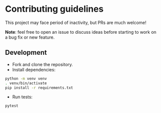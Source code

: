 # Contributing guidelines

This project may face period of inactivity, but PRs are much welcome!

**Note**: feel free to open an issue to discuss ideas before starting to work on a bug fix or new feature.

## Development

- Fork and clone the repository.
- Install dependencies:

```bash
python -m venv venv
. venv/bin/activate
pip install -r requirements.txt
```

- Run tests:

```bash
pytest
```
